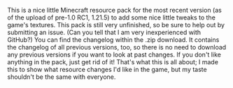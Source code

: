 This is a nice little Minecraft resource pack for the most recent version (as of the upload of pre-1.0 RC1, 1.21.5) to add some nice little tweaks to the game's textures.
This pack is still very unfinished, so be sure to help out by submitting an issue. (Can you tell that I am very inexperienced with GitHub?)
You can find the changelog within the .zip download. It contains the changelog of all previous versions, too, so there is no need to download any previous versions if you want to look at past changes.
If you don't like anything in the pack, just get rid of it! That's what this is all about; I made this to show what resource changes I'd like in the game, but my taste shouldn't be the same with everyone.

